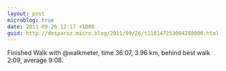 ```yaml
---
layout: post
microblog: true
date: 2011-09-26 12:17 +1000
guid: http://desparoz.micro.blog/2011/09/26/t118147253004288000.html
---
```

Finished Walk with @walkmeter, time 36:07, 3.96 km, behind best walk 2:09, average 9:08.

